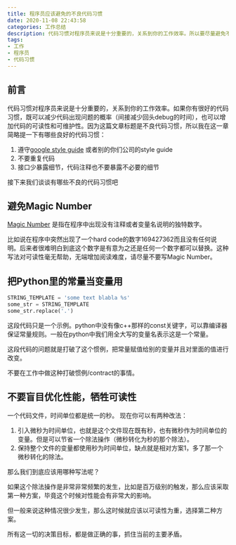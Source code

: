 ```yaml
---
title: 程序员应该避免的不良代码习惯
date: 2020-11-08 22:43:58
categories: 工作总结
description: 代码习惯对程序员来说是十分重要的，关系到你的工作效率。所以要尽量避免不良代码习惯
tags:
- 工作
- 程序员
- 代码习惯
---
```


## 前言

代码习惯对程序员来说是十分重要的，关系到你的工作效率。如果你有很好的代码习惯，既可以减少代码出现问题的概率（间接减少回头debug的时间），也可以增加代码的可读性和可维护性。因为这篇文章标题是不良代码习惯，所以我在这一章简略提一下有哪些良好的代码习惯：

1. 遵守[google style guide](https://google.github.io/styleguide/) 或者别的你们公司的style guide
2. 不要重复代码
3. 接口少暴露细节，代码注释也不要暴露不必要的细节

接下来我们谈谈有哪些不良的代码习惯吧

## 避免Magic Number

[Magic Number](https://zh.wikipedia.org/wiki/%E9%AD%94%E8%A1%93%E6%95%B8%E5%AD%97_(%E7%A8%8B%E5%BC%8F%E8%A8%AD%E8%A8%88)) 是指在程序中出现没有注释或者变量名说明的独特数字。

比如说在程序中突然出现了一个hard code的数字169427362而且没有任何说明。后来者很难明白到底这个数字是有意为之还是任何一个数字都可以替换。这种写法对可读性毫无帮助，无端增加阅读难度，请尽量不要写Magic Number。

## 把Python里的常量当变量用

```python
STRING_TEMPLATE = 'some text blabla %s'
some_str = STRING_TEMPLATE
some_str.replace('.')
```

这段代码只是一个示例。python中没有像c++那样的const关键字，可以靠编译器保证常量规则。一般在python中我们用全大写的变量名表示这是一个常量。

这段代码的问题就是打破了这个惯例，把常量赋值给别的变量并且对里面的值进行改变。

不要在工作中做这种打破惯例/contract的事情。

## 不要盲目优化性能，牺牲可读性

一个代码文件，时间单位都是统一的秒。
现在你可以有两种改法：

1. 引入微秒为时间单位，也就是这个文件现在既有秒，也有微秒作为时间单位的变量。但是可以节省一个除法操作（微秒转化为秒的那个除法）。
2. 保持整个文件的变量都使用秒为时间单位，缺点就是相对方案1，多了那一个微秒转化的除法。

那么我们到底应该用哪种写法呢？

如果这个除法操作是非常非常频繁的发生，比如是百万级别的触发，那么应该采取第一种方案，毕竟这个时候对性能会有非常大的影响。

但一般来说这种情况很少发生，那么这时候就应该以可读性为重，选择第二种方案。

所有这一切的决策目标，都是做正确的事，抓住当前的主要矛盾。
